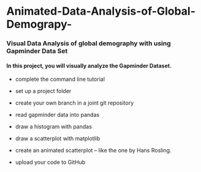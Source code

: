 # Animated-Data-Analysis-of-Global-Demograpy-
### Visual Data Analysis of global demography with using Gapminder Data Set

#### In this project, you will visually analyze the Gapminder Dataset.

- complete the command line tutorial

- set up a project folder

- create your own branch in a joint git repository

- read gapminder data into pandas

- draw a histogram with pandas

- draw a scatterplot with matplotlib

- create an animated scatterplot – like the one by Hans Rosling.

- upload your code to GitHub
